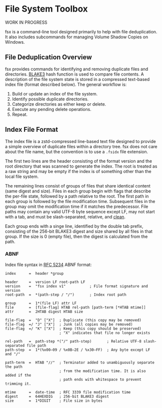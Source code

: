 # File System Toolbox

WORK IN PROGRESS

fsx is a command-line tool designed primarily to help with file deduplication. It also includes subcommands for managing Volume Shadow Copies on Windows.

## File Deduplication Overview

fsx provides commands for identifying and removing duplicate files and directories. [BLAKE3] hash function is used to compare file contents. A description of the file system state is stored in a compressed text-based index file (format described below). The general workflow is:

1. Build or update an index of the file system.
2. Identify possible duplicate directories.
3. Categorize directories as either keep or delete.
4. Execute any pending delete operations.
5. Repeat.

[BLAKE3]: https://en.wikipedia.org/wiki/BLAKE_%28hash_function%29

## Index File Format

The index file is a zstd-compressed line-based text file designed to provide a simple overview of duplicate files within a directory tree. fsx does not care about the file name, but the convention is to use a `.fsidx` file extension.

The first two lines are the header consisting of the format version and the root directory that was scanned to generate the index. The root is treated as a raw string and may be empty if the index is of something other than the local file system.

The remaining lines consist of groups of files that share identical content (same digest and size). Files in each group begin with flags that describe the per-file state, followed by a path relative to the root. The first path in each group is followed by the file modification time. Subsequent files in the group may omit the modification time if it matches the predecessor. File paths may contain any valid UTF-8 byte sequence except LF, may not start with a tab, and must be slash-separated, relative, and [clean](https://pkg.go.dev/path#Clean).

Each group ends with a singe line, identified by the double tab prefix, consisting of the 256-bit BLAKE3 digest and size shared by all files in that group. If the size is 0 (empty file), then the digest is calculated from the path.

### ABNF

Index file syntax in [RFC 5234](https://datatracker.ietf.org/doc/html/rfc5234) ABNF format:

```ABNF
index      =  header *group

header     =  version LF root-path LF
version    =  "fsx index v1"           ; File format signature and version
root-path  =  *(path-step / "/")       ; Index root path

group      =  1*(file LF) attr LF
file       =  [file-flag] HTAB rel-path [path-term [*HTAB mtime]]
attr       =  2HTAB digest HTAB size

file-flag  =  "D" ["X"]  ; Duplicate (this copy may be removed)
file-flag  =/ "J" ["X"]  ; Junk (all copies may be removed)
file-flag  =/ "K" ["X"]  ; Keep (this copy should be preserved)
                         ; "X" indicates that file no longer exists

rel-path   =  path-step *("/" path-step)       ; Relative UTF-8 slash-separated file path
path-step  =  1*(%x00–09 / %x0B–2E / %x30–FF)  ; Any byte except LF and "/"

path-term  =  HTAB "//"  ; Terminator added to unambiguously separate the path
                         ; from the modification time. It is also added if the
                         ; path ends with whitespace to prevent trimming it.

mtime      =  date-time  ; RFC 3339 file modification time
digest     =  64HEXDIG   ; 256-bit BLAKE3 digest
size       =  1*DIGIT    ; File size in bytes
```
